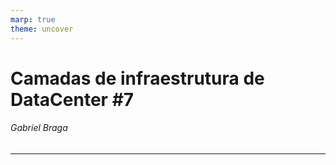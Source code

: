 ```yaml
---
marp: true
theme: uncover
---
```


# Camadas de infraestrutura de DataCenter #7

###### Gabriel Braga

---